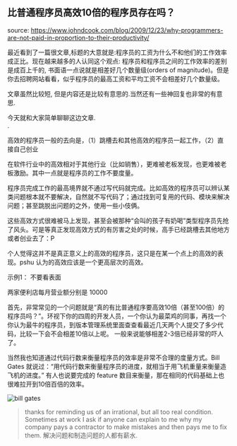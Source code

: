 比普通程序员高效10倍的程序员存在吗？ 
--- 
source: https://www.johndcook.com/blog/2009/12/23/why-programmers-are-not-paid-in-proportion-to-their-productivity/  

最近看到了一篇很文章,标题的大意就是:程序员的工资为什么不和他们的工作效率成正比。现在越来越多的人认同这个观点: 程序员和程序员之间的工作效率的差别是成百上千的, 书面语一点说就是相差好几个数量级(orders of magnitude)。但是你去招聘网站看看，似乎程序员的最高工资和平均工资不会相差好几个数量级。

文章虽然比较短, 但是内容还是比较有意思的.当然还有一些神回复也非常的有意思. 

今天就和大家简单聊聊这边文章.  
.  

高效的程序员一般的去向是，（1）跳槽去和其他高效的程序员一起工作，（2）直接自己创业

在软件行业中的高效相对于其他行业（比如销售），更难被老板发现，也更难被老板激励。其中一点就是程序员的工作不要度量。

程序员完成工作的最高境界就不通过写代码就完成。比如高效的程序员可以辨认某类问题根本就不要解决，自然就不写代码了；通过找到可复用的代码、模块来解决问题；甚至跳脱出问题的之外，使用一些小伎俩。

这些高效方式很难被马上发现，甚至会被那种“会叫的孩子有奶喝”类型程序员先抢了风头。可是等真正发现高效方式的有厉害之处的时候，高手已经跳槽去其他地方或者创业去了：P

个人觉得这并不是真正意义上的高效的程序员，这只是在某一个点上的高效的表现。pshu 认为的高效应该是一个更高层次的高效。


示例1： 不要看表面

两家便利店每月营业额分别是 10000


首先，非常常见的一个问题就是“真的有比普通程序要高效10倍（甚至100倍）的程序员吗？”。环视下你的四周的开发人员，一个你认为最菜鸡的同事，再找一个你认为最牛的程序员，到版本管理系统里面查查看最近几天两个人提交了多少代码，比较一下会不会相差10倍以上呢。 一般来说能够相差2-3倍已经非常的吓人了。

当然我也知道通过代码行数来衡量程序员的效率是非常不合理的度量方式。Bill Gates 就说过：“用代码行数来衡量程序员的进度，就相当于用飞机重量来衡量造飞机的进度。” 有人也说要完成的 feature 数目来衡量，那在相同的代码基础上也很难拉开到10倍百倍的效率。

![bill gates](http://cdn2.51ulong.com/18-9-28/41682812.jpg)   


> thanks for reminding us of an irrational, but all too real condition. Sometimes at work I ask if anyone can explain to me why my company pays a contractor to make mistakes and then pays me to fix them.  解决问题和制造问题的人都有薪水.  
<!--stackedit_data:
eyJoaXN0b3J5IjpbLTg1OTM4MDUwMCw2MzE2ODg4NDIsMTU5OT
Y5Njc5OSw4Nzg3MTQ5NDksMTc0MDQ0MTk5MCwtNTk1MTM2NzUx
LDExMjEwMTQwMTUsLTY3OTUyOTEzMCwtMTU4MTg1NjUzMCwxNz
Q5NjU4ODMzLDEzMTA3MDg4MzIsLTE2ODczNTQ4MCwxMDM5ODI3
MDE3LDM5MzEyNjMxMSwtMTYyNDMyNDAzNV19
-->